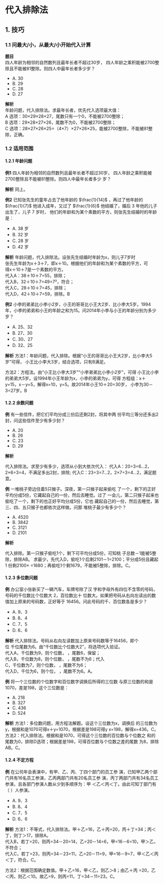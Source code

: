 # 代入排除法
## 1. 技巧

### 1.1 问最大/小，从最大/小开始代入计算

**题目**  
四人年龄为相邻的自然数列且最年长者不超过30岁，
四人年龄之乘积能被2700整除且不能被81整除。则四人中最年长者多少岁？   

- A. 30  
- B. 29  
- C. 28  
- D. 27 

**解析**  
<BlurredAnswer>
年龄问题，代入排除法。求最年长者，优先代入选项最大值：   
A 选项：30×29×28×27，尾数只有一个0，不能被2700整除；   
B 选项：29×28×27×26，尾数不为0，不能被2700整除；   
C 选项：28×27×26×25=（4×7）×27×26×25，能被2700整除，不能被81整除，正确。
</BlurredAnswer>

### 1.2 适用范围

#### 1.2.1 年龄问题 

**例1** 四人年龄为相邻的自然数列且最年长者不超过30岁，
四人年龄之乘积能被2700整除且不能被81整除。则四人中最年长者多少
岁？

**解析**
同上。

**例2** 已知张先生的童年占去了他年龄的 $\frac{1}{14}$ ，再过了他年龄的 $\frac{1}{7}$
他进入成年，又过了 $\frac{1}{6}$ 他结婚了，婚后 $3$ 年他的儿子出生了，儿子 $7$ 岁时，
他们的年龄和为某个素数的平方，则张先生结婚时的年龄是：

- A. 38 岁       
- B. 32 岁 
- C. 28 岁       
- D. 42 岁

**解析**
<BlurredAnswer>
年龄问题，代入排除法。设张先生结婚时年龄为x，则儿子7岁时  
张先生年龄为x＋3＋7，即x＋10。根据他们的年龄和为某个素数的平方，可  
得x＋10＋7是一个素数的平方。   
代入A：38＋10＋7=55，排除；   
代入B，32＋10＋7=49=7²，符合；   
代入C，28＋10＋7=45，排除；   
代入D，42＋10＋7=59，排除。B   
</BlurredAnswer>

**例2** 小李的弟弟比小李小2岁，小王的哥哥比小王大2岁、比小李大5岁。1994年，小李的弟弟和小王的年龄之和为15。问2014年小李与小王的年龄分别为多少岁？ 

- A. 25、32 
- B. 27、30 
- C. 30、27 
- D. 32、25

**解析**
<BlurredAnswer>
方法1：年龄问题，代入排除。根据“小王的哥哥比小王大2岁，比小李大5岁”可得，
小王比小李大3岁，结合选项，只有B满足。   

方法2：方程法。由“小王比小李大3岁”“小李弟弟比小李小2岁”，可得
小王比小李的弟弟大5岁。设1994年小王年龄为x，小李的弟弟为y，可得
方程组：x＋y=15，x－y=5，解得x=10，y=5。故2014年小王10＋20=30岁，
小李为30－3=27岁。B 
</BlurredAnswer>


#### 1.2.2 余数问题

**例**
有一些信件，把它们平均分成三份后还剩2封，将其中两
份平均三等分还多出2封，问这些信件至少有多少封？

- A. 20      
- B. 26 
- C. 23      
- D. 29

**解析**

<BlurredAnswer>
代入排除法。求至少有多少，选项从小到大依次代入：  
代入A：20÷3=6…2，2×6÷3=4，不满足多出2封，排除;  
代入C：23÷3=7…2，2×7÷3=4…2，满足题意。  
</BlurredAnswer>


**例**
一堆桃子旁边住着5只猴子。深夜，第一只猴子起来偷吃
了一个，剩下的正好平均分成5份，它藏起自己的一份，然后去睡觉。过了
一会儿，第二只猴子起来也偷吃了一个，剩下的也正好平均分成5份，它也
藏起自己的一份，然后去睡觉，第三、四、五只猴子也都依次这样做。问那
堆桃子最少有多少个？ 

- A. 4520 
- B. 3842 
- C. 3121 
- D. 2101 

**解析**

<BlurredAnswer>
代入排除。第一只猴子偷吃1个，剩下可平均分成5份，可知桃
子总数－1能被5整除，排除AB。 
求最少，先代入D，偷吃1个后剩2101－1=2100；平分成5份且藏起1
份剩2100× =1680；再偷吃1个剩1679，不能被5整除，排除。C。
</BlurredAnswer>


#### 1.2.3 多位数问题

**例**
办公室小张新买了一辆汽车，车牌号除了汉
字和字母外有四位不含零的号码，号码的千位数比个位数大 2，百位数比十
位数大。如果把号码从右向左读出的数值加上原来的号码数，正好等于 
16456。问此号码的千、百位数各是多少？

- A. 9、3       
- B. 8、4  
- C. 7、5       
- D. 6、6

**解析**
<BlurredAnswer>
代入排除法。号码从右向左读数加上原来号码数等于16456，即个  
位 千位尾数为6。由“千位数比个位数大2”，将选项代入验证。   
代入A，千位数为9，则个位数， ，尾数6，保留；   
代入B，千位数为8，则个位数， ，尾数不为6；代入  
C，千位数为7，则个位数， ，尾数不为6；    
代入D，千位为6，则个位， ，尾数不为6。A。  
</BlurredAnswer>

**例**
将一个三位数的个位数字和百位数字调换后所得的三位数
与原三位数的和是1070，差是198，这个三位数是：  

- A. 218 
- B. 327 
- C. 436 
- D. 524 

**解析**
<BlurredAnswer>
方法1：多位数问题，用方程法解题。设这个三位数为x，调换后
的三位数为y，根据和是1070可得x＋y=1070，根据差是198可得y
x=198，解得x=436。C。  
方法2：代入排除法。根据和是1070，可得这个三位数的百位数与个位数之
和的尾数为0，排除D选项；根据差是198，可得百位数与个位数之差的尾数
为8，排除AB。C。  
</BlurredAnswer>

#### 1.2.4 不定方程

**例**
在公司年会表演中，有甲、乙、丙、丁四个部门的员工参
演，已知甲乙两个部门共有16名员工参演，乙丙两部门共有20名员工参
演，丙丁两部门共有34名员工参演，且各部门参演人数从少到多顺序为：甲
＜乙＜丙＜丁。由此可知丁部门有（ ）人参演。

- A. 9、3       
- B. 8、4  
- C. 7、5       
- D. 6、6

**解析**
<BlurredAnswer>
方法1：不等式，代入排除法。甲＋乙=16，乙＋丙=20，丙＋丁=34；丙＜丁，则丁＞17，排除A。     
代入B，若丁=20，则丙=34－20=14，乙=20－14=6，甲=16－6=10，甲＞乙，不符合；   
代入C，若丁=23，则丙=34－23=11，乙=20－11=9，甲=16－9=7，甲＜乙＜丙＜丁，符合。C。  

方法2：根据范围确定数值。甲＋乙=16，甲＜乙，则乙＞8；由乙＋丙 =20，乙＜丙，则乙＜10。故乙=9，则丙=11，丁=34－11=23。C。   
</BlurredAnswer>
